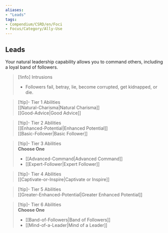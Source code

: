 ```yaml
---
aliases:
- "Leads"
tags:
- Compendium/CSRD/en/Foci
- Focus/Category/Ally-Use
---
```


  
## Leads  
Your natural leadership capability allows you to command others, including a loyal band of followers.  

>[!info] Intrusions  
>- Followers fail, betray, lie, become corrupted, get kidnapped, or die.  


>[!tip]- Tier 1 Abilities  
> [[Natural-Charisma|Natural Charisma]]  
> [[Good-Advice|Good Advice]]  


>[!tip]- Tier 2 Abilities  
> [[Enhanced-Potential|Enhanced Potential]]  
> [[Basic-Follower|Basic Follower]]  


>[!tip]- Tier 3 Abilities  
> **Choose One**  
>- [[Advanced-Command|Advanced Command]]  
>- [[Expert-Follower|Expert Follower]]  


>[!tip]- Tier 4 Abilities  
> [[Captivate-or-Inspire|Captivate or Inspire]]  


>[!tip]- Tier 5 Abilities  
> [[Greater-Enhanced-Potential|Greater Enhanced Potential]]  


>[!tip]- Tier 6 Abilities  
> **Choose One**  
>- [[Band-of-Followers|Band of Followers]]  
>- [[Mind-of-a-Leader|Mind of a Leader]]